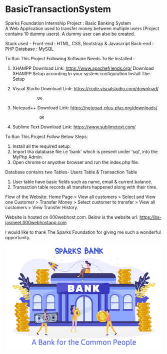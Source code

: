 # BasicTransactionSystem

Sparks Foundation Internship Project : Basic Banking System  
A Web Application used to transfer money between multiple users (Project contains 10 dummy users). A dummy user can also be created.

Stack used -
Front-end : HTML, CSS, Bootstrap & Javascript
Back-end : PHP
Database : MySQL

To Run This Project Following Software Needs To Be Installed :

1.  XHAMPP
    Download Link: https://www.apachefriends.org/
    Download XHAMPP Setup according to your system configuration
    Install The Setup

2.  Visual Studio
    Download Link: https://code.visualstudio.com/download/

                   OR

3.  Notepad++
    Download Link: https://notepad-plus-plus.org/downloads/

                    OR

4.  Sublime Text
    Download Link: https://www.sublimetext.com/

To Run This Project Follow Below Steps:

1. Install all the required setup.
2. Import tha database file i.e 'bank' which is present under 'sql', into the MyPhp Admin.
3. Open chrome or anyother browser and run the index.php file.

Database contains two Tables- Users Table & Transaction Table

1. User table have basic fields such as name, email & current balance.
2. Transaction table records all transfers happened along with their time.

Flow of the Website: Home Page > View all customers > Select and View one Customer > Transfer Money > Select customer to transfer > View all customers > View Transfer History.

Website is hosted on 000webhost.com. Below is the website url:
https://bs-jasmeet.000webhostapp.com

I would like to thank The Sparks Foundation for giving me such a wonderful opportunity.

![image](/img/bank.jpg)
